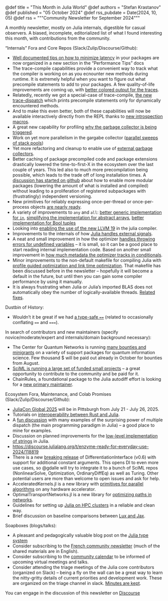 @def title = "This Month in Julia World"
@def authors = "Stefan Krastanov"
@def published = "05 October 2024"
@def rss_pubdate = Date(2024, 10, 05)
@def rss = """Community Newsletter for September 2024"""

A monthly newsletter, mostly on Julia internals, digestible for casual observers. A biased, incomplete, editorialized list of what I found interesting this month, with contributions from the community.

“Internals” Fora and Core Repos (Slack/Zulip/Discourse/Github):

* [Well documented tips on how to minimize latency](https://docs.julialang.org/en/v1.12-dev/manual/performance-tips/#Execution-latency,-package-loading-and-package-precompiling-time) in your packages are now organized in a new section in the “Performance Tips” docs
* The trace-compile capabilities provide a convenient way to track what the compiler is working on as you ecnounter new methods during runtime. It is extremely helpful when you want to figure out what precompile statements to add to your packages. A few quality-of-life improvements are coming up, with [better colored output for the traces](https://github.com/JuliaLang/julia/pull/55763).
* Relatedly, recently we got a special-case of trace-compile, [the new trace-dispatch](https://github.com/JuliaLang/julia/pull/55848) which prints precompile statements only for dynamically encountered methods.
* And to make this even better, both of these capabilities will now be available interactively directly from the REPL thanks to [new introspection macros](https://github.com/JuliaLang/julia/pull/55915).
* A great new capability for profiling [why the garbage collector is being triggered](https://github.com/JuliaLang/julia/pull/55826).
* Work on yet more parallelism in the gargabe collector ([parallel sweeps of stack pools](https://github.com/JuliaLang/julia/pull/55643))
* Yet more refactoring and cleanup to enable use of [external garbage collectors](https://github.com/JuliaLang/julia/pull/55608).
* Better caching of package precompiled code and package extensions drastically lowered the time-to-first-X in the ecosystem over the last couple of years. This led also to much more precompilation being possible, which leads to the trade off of long installation times. A [discussion has started on github](https://github.com/JuliaLang/julia/issues/55516) about how to enable more modular packages (lowering the amount of what is installed and compiled) without leading to a proliferation of registered subpackages with (frustratingly) independent versioning.
* New primitives for reliably expressing once-per-thread or once-per-process objects [are nearly ready](https://github.com/JuliaLang/julia/pull/55793).
* A variety of improvements to `any` and `all`: [better generic implementation for `in`](https://github.com/JuliaLang/julia/pull/55669), [simplifying the implementation for abstract arrays](https://github.com/JuliaLang/julia/pull/55671), [better implementation for Bool tuples](https://github.com/JuliaLang/julia/pull/55673)
* Looking into [enabling the use of the new LLVM 19](https://github.com/JuliaLang/julia/pull/55650) in the julia compiler.
* Improvements to the internals of how [Julia handles external signals](https://github.com/JuliaLang/julia/pull/55623).
* A neat and small improvement in how the optimizer [handles throwing errors for undefined variables](https://github.com/JuliaLang/julia/pull/55600) – it is small, so it can be a good place to start reading internal implementation code. Based on another small improvement in [how much metadata the optimizer tracks in conditionals](https://github.com/JuliaLang/julia/pull/55545).
* Minor improvements to the non-default makefile for compiling Julia with [profile guided optimization and link time optimization](https://github.com/JuliaLang/julia/pull/55581). That makefile has been discussed before in the newsletter – hopefully it will become a default in the future, but until then you can gain some compiler performance by using it manually.
* It is always frustrating when Julia or Julia’s imported BLAS does not automatically obey the number of logically-available threads. [Related fixes](https://github.com/JuliaLang/julia/pull/55574).

Dustbin of History:

* Wouldn’t it be great if we had [a type-safe `==`](https://github.com/JuliaLang/julia/issues/40717) (related to occasionally conflating `==` and `===`).

In search of contributors and new maintainers (specify novice/moderate/expert and internals/domain background necessary):

* The Center for Quantum Networks is running [many bounties and minigrants](https://github.com/QuantumSavory/.github/blob/main/BUG_BOUNTIES.md) on a variety of support packages for quantum information science. Few thousand \$ will be paid out already in October for bounties from August.
* [SciML is running a large set of funded small projects](https://sciml.ai/small_grants/) – a great opportunity to contribute to the community and be paid for it.
* ChainRules, a foundational package to the Julia autodiff effort is looking for a [new primary maintainer](https://discourse.julialang.org/t/chainrules-project-looking-for-a-new-primary-maintainer/115636).

Ecosystem Fora, Maintenance, and Colab Promises (Slack/Zulip/Discourse/Github):

* [JuliaCon Global 2025](https://discourse.julialang.org/t/juliacon-global-2025-announcement/119656) will be in Pittsburgh from July 21 - July 26, 2025.
* Tutorials on [interoperability between Rust and Julia](https://discourse.julialang.org/t/ann-a-tutorial-for-jlrs/119651).
* A [fun discussion](https://discourse.julialang.org/t/the-unreasonable-efficiency-and-effectiveness-of-multiple-dispatch-your-favourite-examples/119477) with many examples of the surprising power of multiple dispatch (the main programming paradigm in Julia) – a good place to mine for examples.
* Discussion on planned improvements for the [low-level implementation of strings](https://discourse.julialang.org/t/redesigning-string-optimising-small-strings-and-comparison/119716) in Julia.
* https://discourse.julialang.org/t/enzyme-ready-for-everyday-use-2024/118819
* There is a new [breaking release](https://github.com/gdalle/DifferentiationInterface.jl/releases/tag/DifferentiationInterface-v0.6.0) of DifferentiationInterface (v0.6) with support for additional constant arguments. This opens DI to even more use cases, so @gdalle will try to integrate it to a bunch of SciML repos (NonlinearSolve, Optimization, OrdinaryDiffEq) as well as Turing. Other potential users are more than welcome to open issues and ask for help.
* AcceleratedKernels.jl is a new library with [primitives for parallel algorithms](https://discourse.julialang.org/t/ann-acceleratedkernels-jl-cross-architecture-parallel-algorithms-for-julias-gpu-backends/119698) on any hardware accelerator.
* OptimalTransportNetworks.jl is a new library for [optimizing paths in networks](https://discourse.julialang.org/t/ann-new-optimaltransportnetworks-jl-optimal-transport-networks-in-spatial-equilibrium/119649).
* Guidelines for setting up [Julia on HPC clusters](https://discourse.julialang.org/t/juhpc-hpc-setup-for-juliaup-julia-and-some-hpc-key-packages/119556) in a reliable and clean way.
* Brief discussion on baseline comparisons between [Lux and Jax](https://discourse.julialang.org/t/lux-jl-vs-jax/119654).

Soapboxes (blogs/talks):

* A pleasant and pedagogically valuable blog post on the [Julia type system](https://dev.to/jballanc/some-types-part-1-3b1n)
* Consider subscribing to the [French community newsletter](https://pnavaro.github.io/NouvellesJulia/) (much of the shared materials are in English).
* Consider subscribing to the [community calendar](https://julialang.org/community/#events) to be informed of upcoming virtual meetings and talks.
* Consider attending the triage meetings of the Julia core contributors (organized on Slack) – being a fly on the wall can be a great way to learn the nitty-gritty details of current priorities and development work. These are organized on the triage channel in slack. [Minutes are kept](https://hackmd.io/@LilithHafner/HJaw__uMp).

You can engage in the discussion of this newsletter on [Discourse](https://discourse.julialang.org/c/community/news/66)
